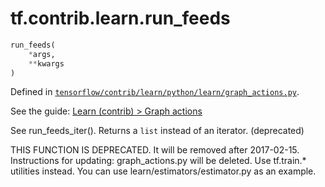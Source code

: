 <div itemscope itemtype="http://developers.google.com/ReferenceObject">
<meta itemprop="name" content="tf.contrib.learn.run_feeds" />
</div>

# tf.contrib.learn.run_feeds

``` python
run_feeds(
    *args,
    **kwargs
)
```



Defined in [`tensorflow/contrib/learn/python/learn/graph_actions.py`](https://www.tensorflow.org/code/tensorflow/contrib/learn/python/learn/graph_actions.py).

See the guide: [Learn (contrib) > Graph actions](../../../../../api_guides/python/contrib.learn.md#Graph_actions)

See run_feeds_iter(). Returns a `list` instead of an iterator. (deprecated)

THIS FUNCTION IS DEPRECATED. It will be removed after 2017-02-15.
Instructions for updating:
graph_actions.py will be deleted. Use tf.train.* utilities instead. You can use learn/estimators/estimator.py as an example.